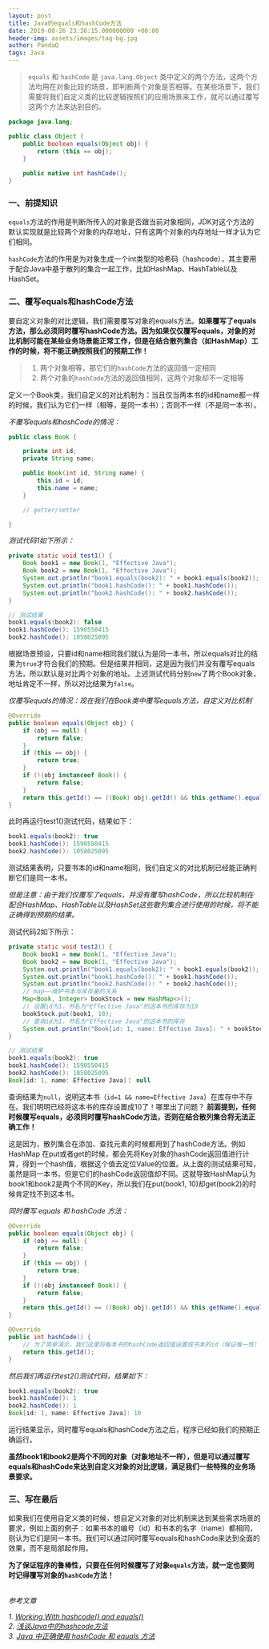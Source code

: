 ```yaml
---
layout: post
title: Java的equals和hashCode方法
date: 2019-08-26 23:36:15.000000000 +08:00
header-img: assets/images/tag-bg.jpg
author: PandaQ
tags: Java
---
```


>`equals` 和 `hashCode` 是 `java.lang.Object` 类中定义的两个方法，这两个方法均用在对象比较的场景，即判断两个对象是否相等。在某些场景下，我们需要将我们自定义类的比较逻辑按照们的应用场景来工作，就可以通过覆写这两个方法来达到目的。

```java
package java.lang;

public class Object {
    public boolean equals(Object obj) {
        return (this == obj);
    }
    
    public native int hashCode();
}
```

### 一、前提知识

`equals`方法的作用是判断所传入的对象是否跟当前对象相同，JDK对这个方法的默认实现就是比较两个对象的内存地址，只有这两个对象的内存地址一样才认为它们相同。

`hashCode`方法的作用是为对象生成一个int类型的哈希码（hashcode），其主要用于配合Java中基于散列的集合一起工作，比如HashMap、HashTable以及HashSet。

### 二、覆写equals和hashCode方法

要自定义对象的对比逻辑，我们需要覆写对象的equals方法。**如果覆写了equals方法，那么必须同时覆写hashCode方法。因为如果仅仅覆写equals，对象的对比机制可能在某些业务场景能正常工作，但是在结合散列集合（如HashMap）工作的时候，将不能正确按照我们的预期工作！**

>1. 两个对象相等，那它们的`hashCode`方法的返回值一定相同
>2. 两个对象的`hashCode`方法的返回值相同，这两个对象却不一定相等

定义一个Book类，我们自定义的对比机制为：当且仅当两本书的id和name都一样的时候，我们认为它们一样（相等，是同一本书）；否则不一样（不是同一本书）。

*不覆写equals和hashCode的情况：*

```java
public class Book {

    private int id;
    private String name;

    public Book(int id, String name) {
        this.id = id;
        this.name = name;
    }

    // getter/setter

}
```

*测试代码1如下所示：*

```java
private static void test1() {
    Book book1 = new Book(1, "Effective Java");
    Book book2 = new Book(1, "Effective Java");
    System.out.println("book1.equals(book2): " + book1.equals(book2));
    System.out.println("book1.hashCode(): " + book1.hashCode());
    System.out.println("book2.hashCode(): " + book2.hashCode());
}

// 测试结果
book1.equals(book2): false
book1.hashCode(): 1590550415
book2.hashCode(): 1058025095
```

根据场景预设，只要id和name相同我们就认为是同一本书，所以equals对比的结果为`true`才符合我们的预期。但是结果并相同，这是因为我们并没有覆写equals方法，所以默认是对比两个对象的地址。上述测试代码分别`new`了两个Book对象，地址肯定不一样，所以对比结果为`false`。

*仅覆写equals的情况：现在我们在Book类中覆写equals方法，自定义对比机制*

```java
@Override
public boolean equals(Object obj) {
    if (obj == null) {
        return false;
    }
    if (this == obj) {
        return true;
    }
    if (!(obj instanceof Book)) {
        return false;
    }
    return this.getId() == ((Book) obj).getId() && this.getName().equals(((Book) obj).getName());
}
```

此时再运行test1()测试代码，结果如下：

```java
book1.equals(book2): true
book1.hashCode(): 1590550415
book2.hashCode(): 1058025095
```

测试结果表明，只要书本的id和name相同，我们自定义的对比机制已经能正确判断它们是同一本书。

*但是注意：由于我们仅覆写了equals，并没有覆写hashCode，所以比较机制在配合HashMap、HashTable以及HashSet这些散列集合进行使用的时候，将不能正确得到预期的结果。*

测试代码2如下所示：

```java
private static void test2() {
    Book book1 = new Book(1, "Effective Java");
    Book book2 = new Book(1, "Effective Java");
    System.out.println("book1.equals(book2): " + book1.equals(book2));
    System.out.println("book1.hashCode(): " + book1.hashCode());
    System.out.println("book2.hashCode(): " + book2.hashCode());
    // map——维护书本与库存量的关系
    Map<Book, Integer> bookStock = new HashMap<>();
    // 设置id为1，书名为"Effective Java"的这本书的库存为10
    bookStock.put(book1, 10);
    // 查询id为1，书名为"Effective Java"的这本书的库存
    System.out.println("Book[id: 1, name: Effective Java]: " + bookStock.get(book2));
}

// 测试结果
book1.equals(book2): true
book1.hashCode(): 1590550415
book2.hashCode(): 1058025095
Book[id: 1, name: Effective Java]： null
```

查询结果为`null`，说明这本书（`id=1 && name=Effective Java`）在库存中不存在。我们明明已经将这本书的库存设置成10了！哪里出了问题？
**前面提到，任何时候覆写equals，必须同时覆写hashCode方法，否则在结合散列集合将无法正确工作！**

这是因为，散列集合在添加、查找元素的时候都用到了hashCode方法。例如 HashMap 在put或者get的时候，都会先将Key对象的hashCode返回值进行计算，得到一个hash值，根据这个值去定位Value的位置。从上面的测试结果可知，虽然是同一本书，但是它们的hashCode返回值却不同。这就导致HashMap认为book1和book2是两个不同的Key，所以我们在put(book1, 10)却get(book2)的时候肯定找不到这本书。

*同时覆写 equals 和 hashCode 方法：*

```java
@Override
public boolean equals(Object obj) {
    if (obj == null) {
        return false;
    }
    if (this == obj) {
        return true;
    }
    if (!(obj instanceof Book)) {
        return false;
    }
    return this.getId() == ((Book) obj).getId() && this.getName().equals(((Book) obj).getName());
}

@Override
public int hashCode() {
    // 为了简单演示，我们这里将每本书的hashCode返回值设置成书本的id（保证唯一性）
    return this.getId();
}
```

*然后我们再运行test2()测试代码，结果如下：*

```java
book1.equals(book2): true
book1.hashCode(): 1
book2.hashCode(): 1
Book[id: 1, name: Effective Java]: 10
```

运行结果显示，同时覆写equals和hashCode方法之后，程序已经如我们的预期正确运行。

**虽然book1和book2是两个不同的对象（对象地址不一样），但是可以通过覆写equals和hashCode来达到自定义对象的对比逻辑，满足我们一些特殊的业务场景要求。**

### 三、写在最后

如果我们在使用自定义类的时候，想自定义对象的对比机制来达到某些需求场景的要求，例如上面的例子：如果书本的编号（id）和书本的名字（name）都相同，则认为它们是同一本书。我们可以通过同时覆写equals和hashCode来达到全面的效果，而不是局部起作用。

**为了保证程序的鲁棒性，只要在任何时候覆写了对象`equals`方法，就一定也要同时记得覆写对象的`hashCode`方法！**
<br /><br />

*参考文章*

*1. [Working With hashcode() and equals()](https://dzone.com/articles/working-with-hashcode-and-equals-in-java)* <br />
*2. [浅谈Java中的hashcode方法](https://www.cnblogs.com/dolphin0520/p/3681042.html)* <br />
*3. [Java 中正确使用 hashCode 和 equals 方法](https://www.oschina.net/question/82993_75533)*
